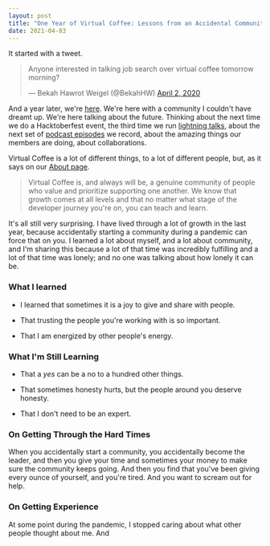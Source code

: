```yaml
---
layout: post
title: "One Year of Virtual Coffee: Lessons from an Accidental Community Creator"
date: 2021-04-03
---
```


It started with a tweet.

<blockquote class="twitter-tweet"><p lang="en" dir="ltr">Anyone interested in talking job search over virtual coffee tomorrow morning?</p>&mdash; Bekah Hawrot Weigel (@BekahHW) <a href="https://twitter.com/BekahHW/status/1245829083025428481?ref_src=twsrc%5Etfw">April 2, 2020</a></blockquote> <script async src="https://platform.twitter.com/widgets.js" charset="utf-8"></script>

And a year later, we're [here](https://virtualcoffee.io/). We're here with a community I couldn't have dreamt up. We're here talking about the future. Thinking about the next time we do a Hacktoberfest event, the third time we run [lightning talks](youtube.com/watch?v=UQl8q09BpiA&list=PLh9uT23TA65infGqUUaVibI0IssI0G6NY), about the next set of [podcast episodes](https://virtualcoffee.io/podcast/) we record, about the amazing things our members are doing, about collaborations.

Virtual Coffee is a lot of different things, to a lot of different people, but, as it says on our [About page](https://virtualcoffee.io/about/).

> Virtual Coffee is, and always will be, a genuine community of people who value and prioritize supporting one another. We know that growth comes at all levels and that no matter what stage of the developer journey you're on, you can teach and learn.

It's all still very surprising. I have lived through a lot of growth in the last year, because accidentally starting a community during a pandemic can force that on you. I learned a lot about myself, and a lot about community, and I'm sharing this because a lot of that time was incredibly fulfilling and a lot of that time was lonely; and no one was talking about how lonely it can be.

### What I learned

- I learned that sometimes it is a joy to give and share with people.

- That trusting the people you're working with is so important.

- That I am energized by other people's energy.

### What I'm Still Learning

- That a _yes_ can be a no to a hundred other things.

- That sometimes honesty hurts, but the people around you deserve honesty.

- That I don't need to be an expert.

### On Getting Through the Hard Times

When you accidentally start a community, you accidentally become the leader, and then you give your time and sometimes your money to make sure the community keeps going. And then you find that you've been giving every ounce of yourself, and you're tired. And you want to scream out for help.

### On Getting Experience

At some point during the pandemic, I stopped caring about what other people thought about me. And
